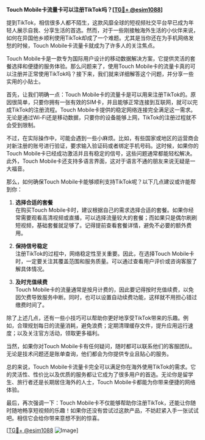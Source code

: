 **Touch Mobile卡流量卡可以注册TikTok吗？[[TG💪+ @esim1088](https://t.me/s/esim1088)]**

提到TikTok，相信很多人都不陌生，这款风靡全球的短视频社交平台早已成为年轻人展示自我、分享生活的首选。然而，对于一些刚接触海外生活的小伙伴来说，如何在异国他乡顺利使用TikTok却成了一个难题。尤其是当你还在为手机网络发愁的时候，Touch Mobile卡流量卡就成为了许多人的关注焦点。

Touch Mobile卡是一款专为国际用户设计的移动数据解决方案，它提供灵活的套餐选择和便捷的服务体验。那么问题来了，使用Touch Mobile卡的流量卡真的可以注册并正常使用TikTok吗？接下来，我们就来详细解答这个问题，并分享一些实用的小贴士。

首先，让我们明确一点：Touch Mobile卡的流量卡是可以用来注册TikTok的。原因很简单，只要你拥有一张有效的SIM卡，并且能够正常连接到互联网，就可以完成TikTok的注册流程。Touch Mobile卡提供的稳定网络连接完全满足这一需求。无论是通过Wi-Fi还是移动数据，只要你的设备能够上网，TikTok的注册过程就不会受到限制。

不过，在实际操作中，可能会遇到一些小麻烦。比如，有些国家或地区的运营商会对新注册的账号进行验证，要求输入验证码或者绑定手机号码。这时候，如果你的Touch Mobile卡已经成功激活并且有稳定的信号，这些问题通常都能轻松解决。此外，Touch Mobile卡还支持多语言界面，这对于语言不通的朋友来说无疑是一大福音。

那么，如何确保Touch Mobile卡能够顺利支持TikTok呢？以下几点建议或许能帮到你：

1. **选择合适的套餐**  
   在购买Touch Mobile卡时，建议根据自己的需求选择合适的套餐。如果你经常需要观看高清视频或直播，可以选择流量较大的套餐；而如果只是偶尔刷刷短视频，基础套餐就足够了。记得提前查看套餐详情，避免不必要的额外费用。

2. **保持信号稳定**  
   注册TikTok的过程中，网络稳定性至关重要。因此，在选择Touch Mobile卡时，一定要关注其覆盖范围和服务质量。可以通过查看用户评价或咨询客服了解具体情况。

3. **及时充值续费**  
   Touch Mobile卡的流量通常是按月计费的，因此要记得按时充值续费，以免因欠费导致服务中断。同时，也可以设置自动续费功能，这样就不用担心错过缴费时间了。

除了上述几点，还有一些小技巧可以帮助你更好地享受TikTok带来的乐趣。例如，合理规划每日的流量消耗，避免浪费；定期清理缓存文件，提升应用运行速度；以及关注官方活动，领取更多福利。

当然，如果你对Touch Mobile卡有任何疑问，随时都可以联系他们的客服团队。无论是技术问题还是账单查询，他们都会为你提供专业且贴心的服务。

总的来说，Touch Mobile卡流量卡完全可以满足你在海外使用TikTok的需求。它的灵活性、性价比以及优质的服务都让它成为了很多用户的首选。无论你是留学生、旅行者还是长期居住海外的人士，Touch Mobile卡都能为你带来便捷的网络体验。

最后，再次强调一下：Touch Mobile卡不仅能够帮助你注册TikTok，还能让你随时随地畅享短视频的乐趣！如果你还没有尝试过这款产品，不妨赶紧入手一张试试吧。相信它会给你带来意想不到的惊喜。

[[TG💪+ @esim1088](https://t.me/s/esim1088) ![Image](https://i.postimg.cc/4NQfJmqS/Snipaste-2025-05-13-00-14-12.png)]